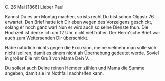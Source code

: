  C. 26 Mai [1866]
Lieber Paul

Kannst Du es am Montag machen, so ists recht Du bist schon Olgastr 76 erwartet. Den Brief hatte ich Dir eben wegen des Vorzeigens geschickt, solang er noch ganz war! Nun er wird auch so seine Dienste thun. Die Hochzeit ist denke ich um 12 Uhr, nicht viel früher. Der Herm'sche Brief war auch zum Weitersenden Dir überschickt.

Habe natürlich nichts gegen die Excursion, meine vielmehr man solle sich nicht isoliren, damit es einem nicht als Überhebung gedeutet werde. 
Soviel in großer Eile mit Gruß von Mama
 Dein V.

Du sollest auch Deine reinen Hemden zählen und Mama die Summe angeben, damit sie im Nothfall nachhelfen kann.
